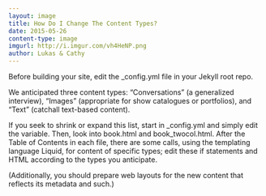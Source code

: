 ```yaml
---
layout: image
title: How Do I Change The Content Types?
date: 2015-05-26
content-type: image
imgurl: http://i.imgur.com/vh4HeNP.png
author: Lukas & Cathy
---
```


Before building your site, edit the _config.yml file in your Jekyll root repo.

We anticipated three content types: “Conversations” (a generalized interview), “Images” (appropriate for show catalogues or portfolios), and “Text” (catchall text-based content).

If you seek to shrink or expand this list, start in _config.yml and simply edit the variable. Then, look into book.html and book_twocol.html. After the Table of Contents in each file, there are some calls, using the templating language Liquid, for content of specific types; edit these if statements and HTML according to the types you anticipate.

(Additionally, you should prepare web layouts for the new content that reflects its metadata and such.)
